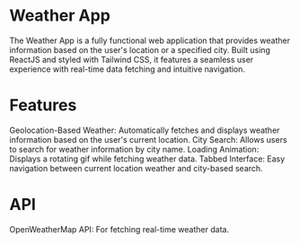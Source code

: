 # Weather App
The Weather App is a fully functional web application that provides weather information based on the user's location or a specified city. Built using ReactJS and styled with Tailwind CSS, it features a seamless user experience with real-time data fetching and intuitive navigation.

# Features
Geolocation-Based Weather: Automatically fetches and displays weather information based on the user's current location.
City Search: Allows users to search for weather information by city name.
Loading Animation: Displays a rotating gif while fetching weather data.
Tabbed Interface: Easy navigation between current location weather and city-based search.

# API
OpenWeatherMap API: For fetching real-time weather data.
